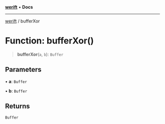 [**werift**](../README.md) • **Docs**

***

[werift](../globals.md) / bufferXor

# Function: bufferXor()

> **bufferXor**(`a`, `b`): `Buffer`

## Parameters

• **a**: `Buffer`

• **b**: `Buffer`

## Returns

`Buffer`
